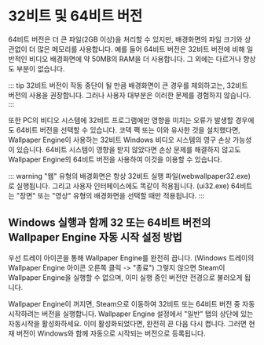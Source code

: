 # 32비트 및 64비트 버전

64비트 버전은 더 큰 파일(2GB 이상)을 처리할 수 있지만, 배경화면의 파일 크기와 상관없이 더 많은 메모리를 사용합니다. 예를 들어 64비트 버전은 32비트 버전에 비해 일반적인 비디오 배경화면에 약 50MB의 RAM을 더 사용합니다. 그 외에는 다르거나 향상도 부분이 없습니다.

::: tip
32비트 버전이 작동 중단이 될 만큼 배경화면이 큰 경우를 제외하고는, 32비트 버전의 사용을 권장합니다. 그러나 사용자 대부분은 이러한 문제를 경험하지 않습니다.
:::

또한 PC의 비디오 시스템에 32비트 프로그램에만 영향을 미치는 오류가 발생할 경우에도 64비트 버전을 선택할 수 있습니다. 코덱 팩 또는 이와 유사한 것을 설치했다면, Wallpaper Engine이 사용하는 32비트 Windows 비디오 시스템의 영구 손상 가능성이 있습니다. 64비트 시스템이 영향을 받지 않았다면 손상 문제를 해결하지 않고도 Wallpaper Engine의 64비트 버전을 사용하여 이것을 이용할 수 있습니다.

::: warning
"웹" 유형의 배경화면은 항상 32비트 실행 파일(webwallpaper32.exe)로 실행됩니다. 그리고 사용자 인터페이스에도 똑같이 적용됩니다. (ui32.exe) 64비트는 "장면" 또는 "영상" 유형의 배경화면을 선택할 때만 적용됩니다.
:::

## Windows 실행과 함께 32 또는 64비트 버전의 Wallpaper Engine 자동 시작 설정 방법

우선 트레이 아이콘을 통해 Wallpaper Engine를 완전히 끕니다. (Windows 트레이의 Wallpaper Engine 아이콘 오른쪽 클릭 -> "종료") 그렇지 않으면 Steam이 Wallpaper Engine을 실행할 수 없으며, 이미 실행 중인 버전만 전경으로 불러오게 됩니다.

Wallpaper Engine이 꺼지면, Steam으로 이동하여 32비트 또는 64비트 버전 중 자동 시작하려는 버전을 실행합니다. Wallpaper Engine 설정에서 "일반" 탭의 상단에 있는 자동시작을 활성화하세요. 이미 활성화되었다면, 완전히 끈 다음 다시 켭니다. 그러면 현재 버전이 Windows와 함께 자동으로 시작되는 버전으로 등록됩니다. 